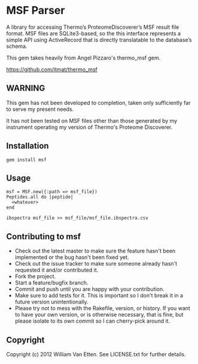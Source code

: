 # MSF Parser #

A library for accessing Thermo’s ProteomeDiscoverer’s MSF result file format.
MSF files are SQLite3-based, so the this interface represents a simple API using ActiveRecord that is directly translatable to the database’s schema.

This gem takes heavily from Angel Pizzaro's thermo_msf gem.

https://github.com/itmat/thermo_msf

## WARNING ##

This gem has not been developed to completion,
taken only sufficiently far to serve my present needs.

It has not been tested on MSF files other than those generated by my instrument
operating my version of Thermo's Proteome Discoverer.

## Installation ##

    gem install msf

## Usage ##

    msf = MSF.new({:path => msf_file})
    Peptides.all do |peptide|
      <whatever>
    end

    ibspectra msf_file >> msf_file/msf_file.ibspectra.csv
		
## Contributing to msf ##
 
* Check out the latest master to make sure the feature hasn't been implemented or the bug hasn't been fixed yet.
* Check out the issue tracker to make sure someone already hasn't requested it and/or contributed it.
* Fork the project.
* Start a feature/bugfix branch.
* Commit and push until you are happy with your contribution.
* Make sure to add tests for it. This is important so I don't break it in a future version unintentionally.
* Please try not to mess with the Rakefile, version, or history. If you want to have your own version, or is otherwise necessary, that is fine, but please isolate to its own commit so I can cherry-pick around it.

## Copyright ##

Copyright (c) 2012 William Van Etten. See LICENSE.txt for
further details.


